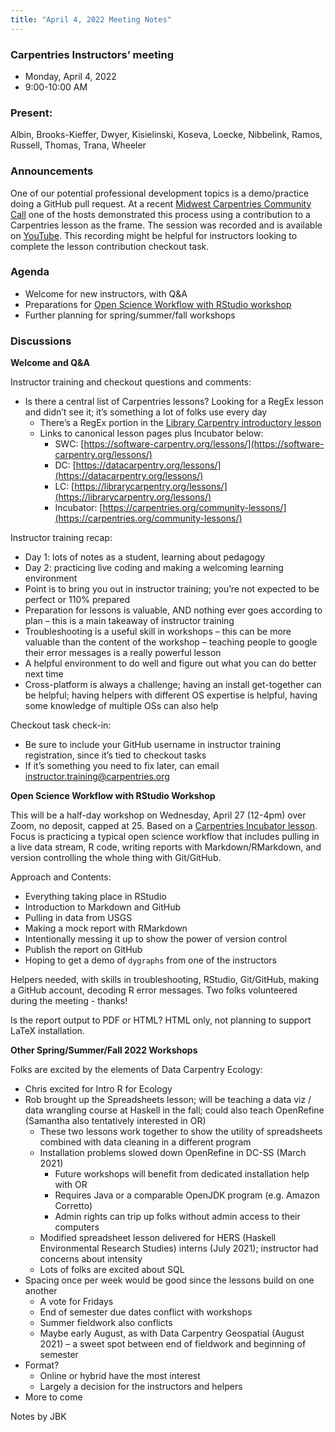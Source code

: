 ```yaml
---
title: "April 4, 2022 Meeting Notes"
---
```

### Carpentries Instructors’ meeting
- Monday, April 4, 2022
- 9:00-10:00 AM

### Present:
Albin, Brooks-Kieffer, Dwyer, Kisielinski, Koseva, Loecke, Nibbelink, Ramos, Russell, Thomas, Trana, Wheeler

### Announcements

One of our potential professional development topics is a demo/practice doing a GitHub pull request. At a recent [Midwest Carpentries Community Call](https://carpentries.topicbox.com/groups/local-us-midwest ) one of the hosts demonstrated this process using a contribution to a Carpentries lesson as the frame. The session was recorded and is available on [YouTube](https://www.youtube.com/watch?v=BpEWDg8AbPc). This recording might be helpful for instructors looking to complete the lesson contribution checkout task.

### Agenda
- Welcome for new instructors, with Q&A
- Preparations for [Open Science Workflow with RStudio workshop](https://kulibraries.github.io/2022-04-27-ku-open-sci-online/)
- Further planning for spring/summer/fall workshops

### Discussions

**Welcome and Q&A**

Instructor training and checkout questions and comments:

- Is there a central list of Carpentries lessons? Looking for a RegEx lesson and didn’t see it; it’s something a lot of folks use every day
  - There’s a RegEx portion in the [Library Carpentry introductory lesson](https://librarycarpentry.org/lc-data-intro/)
  - Links to canonical lesson pages plus Incubator below:
    - SWC: [https://software-carpentry.org/lessons/](https://software-carpentry.org/lessons/)
    - DC: [https://datacarpentry.org/lessons/](https://datacarpentry.org/lessons/)
    - LC: [https://librarycarpentry.org/lessons/](https://librarycarpentry.org/lessons/)
    - Incubator: [https://carpentries.org/community-lessons/](https://carpentries.org/community-lessons/)

Instructor training recap:

- Day 1: lots of notes as a student, learning about pedagogy
- Day 2: practicing live coding and making a welcoming learning environment
- Point is to bring you out in instructor training; you’re not expected to be perfect or 110% prepared
- Preparation for lessons is valuable, AND nothing ever goes according to plan – this is a main takeaway of instructor training
- Troubleshooting is a useful skill in workshops – this can be more valuable than the content of the workshop – teaching people to google their error messages is a really powerful lesson
- A helpful environment to do well and figure out what you can do better next time
- Cross-platform is always a challenge; having an install get-together can be helpful; having helpers with different OS expertise is helpful, having some knowledge of multiple OSs can also help

Checkout task check-in:
 - Be sure to include your GitHub username in instructor training registration, since it’s tied to checkout tasks
 - If it’s something you need to fix later, can email instructor.training@carpentries.org

**Open Science Workflow with RStudio Workshop**

This will be a half-day workshop on Wednesday, April 27 (12-4pm) over Zoom, no deposit, capped at 25. Based on a [Carpentries Incubator lesson](https://carpentries-incubator.github.io/open-science-with-r/). Focus is practicing a typical open science workflow that includes pulling in a live data stream, R code, writing reports with Markdown/RMarkdown, and version controlling the whole thing with Git/GitHub.

Approach and Contents:

- Everything taking place in RStudio
- Introduction to Markdown and GitHub
- Pulling in data from USGS
- Making a mock report with RMarkdown
- Intentionally messing it up to show the power of version control
- Publish the report on GitHub
- Hoping to get a demo of `dygraphs` from one of the instructors

Helpers needed, with skills in troubleshooting, RStudio, Git/GitHub, making a GitHub account, decoding R error messages. Two folks volunteered during the meeting - thanks!

Is the report output to PDF or HTML? HTML only, not planning to support LaTeX installation.

**Other Spring/Summer/Fall 2022 Workshops**

Folks are excited by the elements of Data Carpentry Ecology:

- Chris excited for Intro R for Ecology
- Rob brought up the Spreadsheets lesson; will be teaching a data viz / data wrangling course at Haskell in the fall; could also teach OpenRefine (Samantha also tentatively interested in OR)
  - These two lessons work together to show the utility of spreadsheets combined with data cleaning in a different program
  - Installation problems slowed down OpenRefine in DC-SS (March 2021)
    - Future workshops will benefit from dedicated installation help with OR
    - Requires Java or a comparable OpenJDK program (e.g. Amazon Corretto)
    - Admin rights can trip up folks without admin access to their computers
  - Modified spreadsheet lesson delivered for HERS (Haskell Environmental Research Studies) interns (July 2021); instructor had concerns about intensity
  - Lots of folks are excited about SQL
- Spacing once per week would be good since the lessons build on one another
  - A vote for Fridays
  - End of semester due dates conflict with workshops
  - Summer fieldwork also conflicts
  - Maybe early August, as with Data Carpentry Geospatial (August 2021) – a sweet spot between end of fieldwork and beginning of semester
- Format?
  - Online or hybrid have the most interest
  - Largely a decision for the instructors and helpers
- More to come


Notes by JBK
